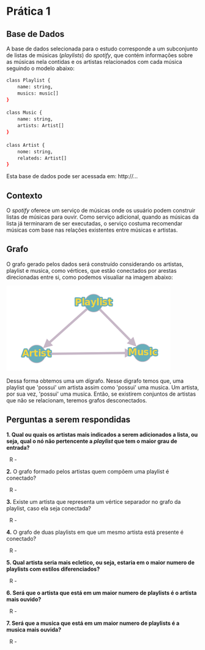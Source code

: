 # Prática 1

## Base de Dados

A base de dados selecionada para o estudo corresponde a um subconjunto de listas de músicas (*playlists*) do *spotify*, que contém informações sobre as músicas nela contidas e os artistas relacionados com cada música seguindo o modelo abaixo:

```bash
class Playlist {
    name: string,
    musics: music[]
}

class Music {
    name: string,
    artists: Artist[]
}

class Artist {
    nome: string,
    relateds: Artist[]
}

```
Esta base de dados pode ser acessada em: http://...

## Contexto

O *spotify* oferece um serviço de músicas onde os usuário podem construir listas de músicas para ouvir. Como serviço adicional, quando as músicas da lista já terminaram de ser executadas, o serviço costuma recomendar músicas com base nas relações existentes entre músicas e artistas.

## Grafo

O grafo gerado pelos dados será construído considerando os artistas, playlist e musica, como vértices, que estão conectados por arestas direcionadas entre si, como podemos visualiar na imagem abaixo:

![alt text](https://github.com/matheusps/spotigraphs/blob/master/imgs/graph.png "Prototipagem Grafo")

Dessa forma obtemos uma um dígrafo. Nesse digrafo temos que, uma playlist que 'possui' um artista assim como 'possui' uma musica. Um artista, por sua vez, 'possui' uma musica. Então, se existirem conjuntos de artistas que não se relacionam, teremos grafos desconectados.

## Perguntas a serem respondidas

**1. Qual ou quais os artistas mais indicados a serem adicionados a lista, ou seja, qual o nó não pertencente a *playlist* que tem o maior grau de entrada?**

&nbsp;
  R -
  
**2.** O grafo formado pelos artistas quem compõem uma playlist é conectado?

&nbsp;
  R -
  
**3.** Existe um artista que representa um vértice separador no grafo da playlist, caso ela seja conectada?

&nbsp;
  R -
  
**4.** O grafo de duas playlists em que um mesmo artista está presente é conectado?

&nbsp;
  R -
  
**5. Qual artista seria mais ecletico, ou seja, estaria em o maior numero de playlists com estilos diferenciados?**

&nbsp;
  R -
  
**6. Será que o artista que está em um maior numero de playlists é o artista mais ouvido?**

&nbsp;
  R -
  
**7. Será que a musica que está em um maior numero de playlists é a musica mais ouvida?**

&nbsp;
  R -
